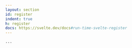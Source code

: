 ```yaml
---
layout: section
id: register
indent: true
h: register
docs: https://svelte.dev/docs#run-time-svelte-register
---
```


```html
...
```